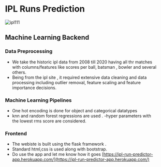 # IPL Runs Prediction

![ipl111](https://user-images.githubusercontent.com/63863911/184155507-c465f814-30b8-4103-ba7c-208b165dccd6.jpg)

## Machine Learning Backend
### Data Preprocessing

- We take the historic ipl data from 2008 till 2020 having all thr matches with columns/features 
like scores per ball, batsman , bowler and several others.
- Being from the ipl site , it required extensive data cleaning and data processing including outlier removal, feature scaling and feature importance decisions.

### Machine Learning Pipelines
- One hot encoding is done for object and categorical datatypes
- knn and random forest regressions are used .
-hyper parameters with the lowest rms score are considered.


### Frontend 

- The webiste is built using the flask framework .
- Standard html,css is used along with bootstrap.
- Do use the app and let me know how it goes 
[https://ipl-run-predictor-app.herokuapp.com/](https://ipl-run-predictor-app.herokuapp.com/)
